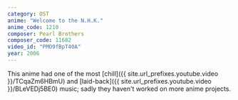 ```yaml
---
category: OST
anime: "Welcome to the N.H.K."
anime_code: 1210
composer: Pearl Brothers
composer_code: 11682
video_id: "PMO9fBpT40A"
year: 2006
---
```

This anime had one of the most [chill]({{ site.url_prefixes.youtube.video }}/TCqaZm6HBmU) and [laid-back]({{ site.url_prefixes.youtube.video }}/BLeVEDj5BE0) music; sadly they haven't worked on more anime projects.